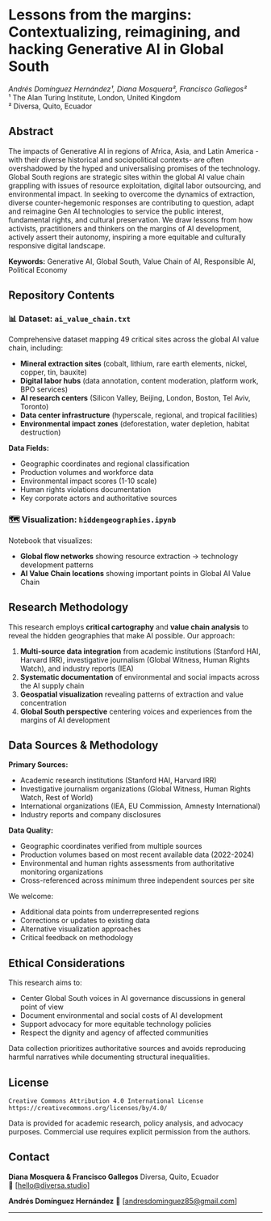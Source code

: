 # Lessons from the margins: Contextualizing, reimagining, and hacking Generative AI in Global South

*Andrés Domínguez Hernández¹, Diana Mosquera², Francisco Gallegos²*  
¹ The Alan Turing Institute, London, United Kingdom  
² Diversa, Quito, Ecuador

## Abstract

The impacts of Generative AI in regions of Africa, Asia, and Latin America -with their diverse historical and sociopolitical contexts- are often overshadowed by the hyped and universalising promises of the technology. Global South regions are strategic sites within the global AI value chain grappling with issues of resource exploitation, digital labor outsourcing, and environmental impact. In seeking to overcome the dynamics of extraction, diverse counter-hegemonic responses are contributing to question, adapt and reimagine Gen AI technologies to service the public interest, fundamental rights, and cultural preservation. We draw lessons from how activists, practitioners and thinkers on the margins of AI development, actively assert their autonomy, inspiring a more equitable and culturally responsive digital landscape.

**Keywords:** Generative AI, Global South, Value Chain of AI, Responsible AI, Political Economy

## Repository Contents

### 📊 Dataset: `ai_value_chain.txt`
Comprehensive dataset mapping 49 critical sites across the global AI value chain, including:
- **Mineral extraction sites** (cobalt, lithium, rare earth elements, nickel, copper, tin, bauxite)
- **Digital labor hubs** (data annotation, content moderation, platform work, BPO services)
- **AI research centers** (Silicon Valley, Beijing, London, Boston, Tel Aviv, Toronto)
- **Data center infrastructure** (hyperscale, regional, and tropical facilities)
- **Environmental impact zones** (deforestation, water depletion, habitat destruction)

**Data Fields:**
- Geographic coordinates and regional classification
- Production volumes and workforce data
- Environmental impact scores (1-10 scale)
- Human rights violations documentation
- Key corporate actors and authoritative sources

### 🗺️ Visualization: `hiddengeographies.ipynb`
Notebook that visualizes:
- **Global flow networks** showing resource extraction → technology development patterns
- **AI Value Chain locations** showing important points in Global AI Value Chain

## Research Methodology

This research employs **critical cartography** and **value chain analysis** to reveal the hidden geographies that make AI possible. Our approach:

1. **Multi-source data integration** from academic institutions (Stanford HAI, Harvard IRR), investigative journalism (Global Witness, Human Rights Watch), and industry reports (IEA)
2. **Systematic documentation** of environmental and social impacts across the AI supply chain
3. **Geospatial visualization** revealing patterns of extraction and value concentration
4. **Global South perspective** centering voices and experiences from the margins of AI development

## Data Sources & Methodology

**Primary Sources:**
- Academic research institutions (Stanford HAI, Harvard IRR)
- Investigative journalism organizations (Global Witness, Human Rights Watch, Rest of World)
- International organizations (IEA, EU Commission, Amnesty International)
- Industry reports and company disclosures

**Data Quality:**
- Geographic coordinates verified from multiple sources
- Production volumes based on most recent available data (2022-2024)
- Environmental and human rights assessments from authoritative monitoring organizations
- Cross-referenced across minimum three independent sources per site

We welcome:
- Additional data points from underrepresented regions
- Corrections or updates to existing data
- Alternative visualization approaches
- Critical feedback on methodology

## Ethical Considerations

This research aims to:
- Center Global South voices in AI governance discussions in general point of view
- Document environmental and social costs of AI development
- Support advocacy for more equitable technology policies
- Respect the dignity and agency of affected communities

Data collection prioritizes authoritative sources and avoids reproducing harmful narratives while documenting structural inequalities.

## License

```
Creative Commons Attribution 4.0 International License
https://creativecommons.org/licenses/by/4.0/
```

Data is provided for academic research, policy analysis, and advocacy purposes. Commercial use requires explicit permission from the authors.

## Contact

**Diana Mosquera & Francisco Gallegos**
Diversa, Quito, Ecuador  
📧 [hello@diversa.studio]

**Andrés Domínguez Hernández** 
📧 [andresdominguez85@gmail.com]

---
